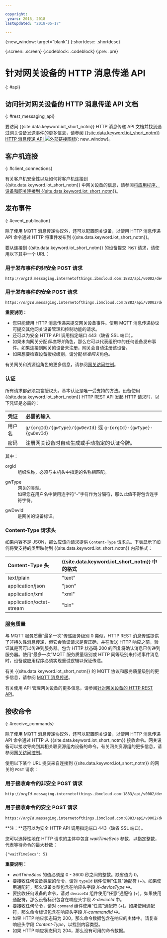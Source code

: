 ```yaml
---

copyright:
 years: 2015, 2018
lastupdated: "2018-05-17"

---
```


{:new_window: target="blank"}
{:shortdesc: .shortdesc}

{:screen: .screen}
{:codeblock: .codeblock}
{:pre: .pre}

# 针对网关设备的 HTTP 消息传递 API
{: #api}

## 访问针对网关设备的 HTTP 消息传递 API 文档
{: #rest_messaging_api}

要访问 {{site.data.keyword.iot_short_notm}} HTTP 消息传递 API 文档并找到通过网关设备发送事件的更多信息，请参阅 [{{site.data.keyword.iot_short_notm}} HTTP 消息传递 API ![外部链接图标](../../../icons/launch-glyph.svg)](https://docs.internetofthings.ibmcloud.com/apis/swagger/v0002/http-messaging.html){: new_window}。


## 客户机连接
{: #client_connections}

有关客户机安全性以及如何将客户机连接到 {{site.data.keyword.iot_short_notm}} 中网关设备的信息，请参阅[将应用程序、设备和网关连接到 {{site.data.keyword.iot_short_notm}}](../reference/security/connect_devices_apps_gw.html)。


## 发布事件
{: #event_publication}

除了使用 MQTT 消息传递协议外，还可以配置网关设备，以使用 HTTP 消息传递 API 命令通过 HTTP 将事件发布到 {{site.data.keyword.iot_short_notm}}。

要从连接到 {{site.data.keyword.iot_short_notm}} 的设备提交 ``POST`` 请求，请使用以下其中一个 URL：

### 用于发布事件的非安全 POST 请求

<pre class="pre"><code class="hljs">http://<var class="keyword varname">orgId</var>.messaging.internetofthings.ibmcloud.com:1883/api/v0002/device/types/<var class="keyword varname">typeId</var>/devices/<var class="keyword varname">deviceId</var>/events/<var class="keyword varname">eventId</var></code></pre>

### 用于发布事件的安全 POST 请求

<pre class="pre"><code class="hljs">https://<var class="keyword varname">orgId</var>.messaging.internetofthings.ibmcloud.com:8883/api/v0002/device/types/<var class="keyword varname">typeId</var>/devices/<var class="keyword varname">deviceId</var>/events/<var class="keyword varname">eventId</var></code></pre>

**重要说明：**
- 您只能使用 HTTP 消息传递来提交网关设备事件。使用 MQTT 消息传递协议可提交其他网关设备管理和控制功能的请求。
- 还可以为安全 HTTP API 调用指定端口 443（缺省 SSL 端口）。
- 如果未向网关分配*标准网关*角色，那么它可以代表组织中的任何设备发布事件。如果连接到网关的设备未注册，网关会自动注册该设备。
- 如果想要检查设备授权级别，请分配*标准网关*角色。

有关网关和资源组角色的更多信息，请参阅[网关访问控制](../gateways/gateway-access-control.html)。

### 认证

所有请求都必须包含授权头。基本认证是唯一受支持的方法。设备使用 {{site.data.keyword.iot_short_notm}} HTTP REST API 发起 HTTP 请求时，以下凭证是必需的：

|凭证|必需的输入|
|:---|:---|
|用户名|`g/{orgId}/{gwType}/{gwDevId}` 或 `g-{orgId}-{gwType}-{gwDevId}`
|密码|注册网关设备时自动生成或手动指定的认证令牌。



其中：

<dl>
<dt>orgId</dt>  
<dd>组织名称，必须与主机头中指定的名称相匹配。</dd>

<p></p>
<dt>gwType</dt>  
<dd>网关的类型。</dd>
<dd>如果您在用户名中使用连字符“-”字符作为分隔符，那么此值不得包含连字符字符。</dd>
<p></p>
<dt>gwDevId</dt>  
<dd>是网关的设备标识。</dd>
</dl>


### Content-Type 请求头

如果内容不是 JSON，那么应该向请求提供 `Content-Type` 请求头。下表显示了如何将受支持的类型映射到 {{site.data.keyword.iot_short_notm}} 内部格式：

|Content-Type 头|{{site.data.keyword.iot_short_notm}} 中的格式|
|:---|:---|
|text/plain|"text"
|application/json|"json"
|application/xml|"xml"
|application/octet-stream|"bin"



### 服务质量

与 MQTT 服务质量“最多一次”传递服务级别 0 类似，HTTP REST 消息传递提供了非持久性消息传递，但它会验证请求是否正确，并在发送 HTTP 响应之前，验证其是否可以传递到服务器。包含 HTTP 状态码 200 的回复将确认消息已传递到服务器。使用“最多一次”MQTT 服务质量级别或 HTTP 同等级别来传递事件消息时，设备或应用程序必须实现重试逻辑以保证传递。

有关 {{site.data.keyword.iot_short_notm}} 的 MQTT 协议和服务质量级别的更多信息，请参阅 [MQTT 消息传递](../reference/mqtt/index.html)。

有关使用 API 管理网关设备的更多信息，请参阅[针对网关设备的 HTTP REST API](../gateways/gw_api.html)。

## 接收命令
{: #receive_commands}

除了使用 MQTT 消息传递协议外，还可以配置网关设备，以使用 HTTP 消息传递 API 命令通过 HTTP 从 {{site.data.keyword.iot_short_notm}} 接收命令。网关设备可以接收导向到其相关联资源组内设备的命令。有关网关资源组的更多信息，请参阅[网关访问控制](../gateways/gateway-access-control.html)。

使用以下某个 URL 提交来自连接到 {{site.data.keyword.iot_short_notm}} 的网关的 ``POST`` 请求：

### 用于接收命令的非安全 POST 请求

<pre class="pre"><code class="hljs">http://<var class="keyword varname">orgId</var>.messaging.internetofthings.ibmcloud.com:1883/api/v0002/device/types/<var class="keyword varname">typeId</var>/devices/<var class="keyword varname">deviceId</var>/commands/<var class="keyword varname">command</var>/request</code></pre>

### 用于接收命令的安全 POST 请求

<pre class="pre"><code class="hljs">https://<var class="keyword varname">orgId</var>.messaging.internetofthings.ibmcloud.com:8883/api/v0002/device/types/<var class="keyword varname">typeId</var>/devices/<var class="keyword varname">deviceId</var>/commands/<var class="keyword varname">command</var>/request</code></pre>

**注：**还可以为安全 HTTP API 调用指定端口 443（缺省 SSL 端口）。

您可以选择性地在 HTTP 请求的主体中包含 *waitTimeSecs* 参数，以指定整数，代表等待命令的最大秒数：
<pre class="pre"><code class="hljs">{"waitTimeSecs": 5} </code></pre>


**重要说明：**
- *waitTimeSecs* 的值必须是 0 - 3600 秒之间的整数。缺省值为 0。
- 要接收任何设备类型的命令，请对 `typeId` 组件使用“任意”通配符 (+)。如果使用通配符，那么设备类型包含在响应头字段 *X-deviceType* 中。
- 要接收任何设备的命令，请对 `deviceId` 组件使用“任意”通配符 (+)。如果使用通配符，那么设备标识包含在响应头字段 *X-deviceId* 中。
- 要接收任何命令，请对 `command` 组件使用“任意”通配符 (+)。如果使用通配符，那么命令标识包含在响应头字段 *X-commandId* 中。
- 如果 HTTP 响应状态码为 200，那么命令数据包含在响应的主体中。请复查响应头字段 *Content-Type*，以找到内容类型。
- 如果 HTTP 响应状态码为 204，那么没有可用的命令数据。
